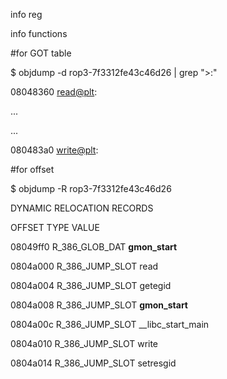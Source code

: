 info reg

info functions

#for GOT table

$ objdump -d rop3-7f3312fe43c46d26 | grep ">:"

08048360 <read@plt>:

...

...

080483a0 <write@plt>:


#for offset

$ objdump -R rop3-7f3312fe43c46d26


DYNAMIC RELOCATION RECORDS

OFFSET   TYPE              VALUE

08049ff0 R_386_GLOB_DAT    __gmon_start__

0804a000 R_386_JUMP_SLOT   read

0804a004 R_386_JUMP_SLOT   getegid

0804a008 R_386_JUMP_SLOT   __gmon_start__

0804a00c R_386_JUMP_SLOT   __libc_start_main

0804a010 R_386_JUMP_SLOT   write

0804a014 R_386_JUMP_SLOT   setresgid



